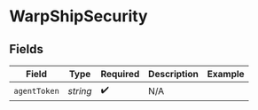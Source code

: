 # WarpShipSecurity


## Fields

| Field              | Type               | Required           | Description        | Example            |
| ------------------ | ------------------ | ------------------ | ------------------ | ------------------ |
| `agentToken`       | *string*           | :heavy_check_mark: | N/A                |                    |